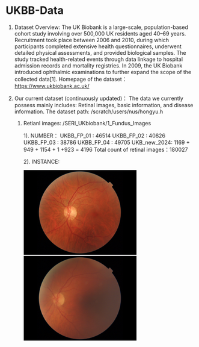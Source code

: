 # UKBB-Data

1. Dataset Overview:
   The UK Biobank is a large-scale, population-based cohort study involving over 500,000 UK residents aged 40–69 years. Recruitment took place between 2006 and 2010, during which participants completed extensive health questionnaires, underwent detailed physical assessments, and provided biological samples. The study tracked health-related events through data linkage to hospital admission records and mortality registries. In 2009, the UK Biobank introduced ophthalmic examinations to further expand the scope of the collected data[1].
   Homepage of the dataset： https://www.ukbiobank.ac.uk/

2. Our current dataset (continuously updated)：
   The data we currently possess mainly includes: Retinal images, basic information, and disease information.
   The dataset path:  /scratch/users/nus/hongyu.h

   1. Retianl images: /SERI_UKbiobank/1_Fundus_Images

      1). NUMBER：
        UKBB_FP_01 : 46514
        UKBB_FP_02 : 40826
        UKBB_FP_03 : 38786
        UKBB_FP_04 : 49705
        UKB_new_2024: 1169 + 949 + 1154 + 1 +923 = 4196
        Total count of retinal images：180027

      2). INSTANCE:
      
      <img src="https://github.com/xuting42/UKBB-Data/blob/main/imgs/1013711_21015_3_1.png" width="300px">
      <img src="https://github.com/xuting42/UKBB-Data/blob/main/imgs/1004519_21015_2_1.png" width="300px">
      

